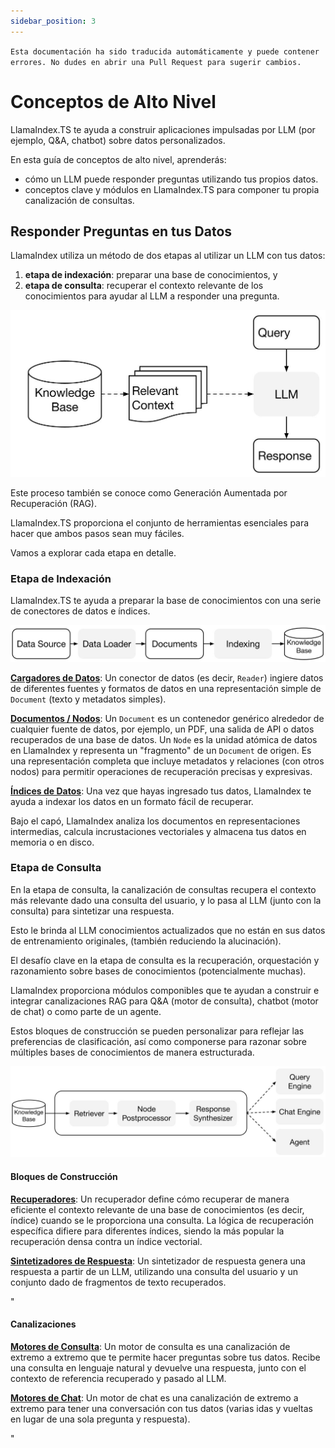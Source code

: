 ```yaml
---
sidebar_position: 3
---
```


`Esta documentación ha sido traducida automáticamente y puede contener errores. No dudes en abrir una Pull Request para sugerir cambios.`

# Conceptos de Alto Nivel

LlamaIndex.TS te ayuda a construir aplicaciones impulsadas por LLM (por ejemplo, Q&A, chatbot) sobre datos personalizados.

En esta guía de conceptos de alto nivel, aprenderás:

- cómo un LLM puede responder preguntas utilizando tus propios datos.
- conceptos clave y módulos en LlamaIndex.TS para componer tu propia canalización de consultas.

## Responder Preguntas en tus Datos

LlamaIndex utiliza un método de dos etapas al utilizar un LLM con tus datos:

1. **etapa de indexación**: preparar una base de conocimientos, y
2. **etapa de consulta**: recuperar el contexto relevante de los conocimientos para ayudar al LLM a responder una pregunta.

![](./_static/concepts/rag.jpg)

Este proceso también se conoce como Generación Aumentada por Recuperación (RAG).

LlamaIndex.TS proporciona el conjunto de herramientas esenciales para hacer que ambos pasos sean muy fáciles.

Vamos a explorar cada etapa en detalle.

### Etapa de Indexación

LlamaIndex.TS te ayuda a preparar la base de conocimientos con una serie de conectores de datos e índices.

![](./_static/concepts/indexing.jpg)

[**Cargadores de Datos**](./modules/high_level/data_loader.md):
Un conector de datos (es decir, `Reader`) ingiere datos de diferentes fuentes y formatos de datos en una representación simple de `Document` (texto y metadatos simples).

[**Documentos / Nodos**](./modules/high_level/documents_and_nodes.md): Un `Document` es un contenedor genérico alrededor de cualquier fuente de datos, por ejemplo, un PDF, una salida de API o datos recuperados de una base de datos. Un `Node` es la unidad atómica de datos en LlamaIndex y representa un "fragmento" de un `Document` de origen. Es una representación completa que incluye metadatos y relaciones (con otros nodos) para permitir operaciones de recuperación precisas y expresivas.

[**Índices de Datos**](./modules/high_level/data_index.md):
Una vez que hayas ingresado tus datos, LlamaIndex te ayuda a indexar los datos en un formato fácil de recuperar.

Bajo el capó, LlamaIndex analiza los documentos en representaciones intermedias, calcula incrustaciones vectoriales y almacena tus datos en memoria o en disco.

### Etapa de Consulta

En la etapa de consulta, la canalización de consultas recupera el contexto más relevante dado una consulta del usuario,
y lo pasa al LLM (junto con la consulta) para sintetizar una respuesta.

Esto le brinda al LLM conocimientos actualizados que no están en sus datos de entrenamiento originales,
(también reduciendo la alucinación).

El desafío clave en la etapa de consulta es la recuperación, orquestación y razonamiento sobre bases de conocimientos (potencialmente muchas).

LlamaIndex proporciona módulos componibles que te ayudan a construir e integrar canalizaciones RAG para Q&A (motor de consulta), chatbot (motor de chat) o como parte de un agente.

Estos bloques de construcción se pueden personalizar para reflejar las preferencias de clasificación, así como componerse para razonar sobre múltiples bases de conocimientos de manera estructurada.

![](./_static/concepts/querying.jpg)

#### Bloques de Construcción

[**Recuperadores**](./modules/low_level/retriever.md):
Un recuperador define cómo recuperar de manera eficiente el contexto relevante de una base de conocimientos (es decir, índice) cuando se le proporciona una consulta.
La lógica de recuperación específica difiere para diferentes índices, siendo la más popular la recuperación densa contra un índice vectorial.

[**Sintetizadores de Respuesta**](./modules/low_level/response_synthesizer.md):
Un sintetizador de respuesta genera una respuesta a partir de un LLM, utilizando una consulta del usuario y un conjunto dado de fragmentos de texto recuperados.

"

#### Canalizaciones

[**Motores de Consulta**](./modules/high_level/query_engine.md):
Un motor de consulta es una canalización de extremo a extremo que te permite hacer preguntas sobre tus datos.
Recibe una consulta en lenguaje natural y devuelve una respuesta, junto con el contexto de referencia recuperado y pasado al LLM.

[**Motores de Chat**](./modules/high_level/chat_engine.md):
Un motor de chat es una canalización de extremo a extremo para tener una conversación con tus datos
(varias idas y vueltas en lugar de una sola pregunta y respuesta).

"
